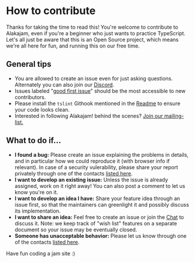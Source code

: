 # How to contribute

Thanks for taking the time to read this! You're welcome to contribute to Alakajam, even if you're a beginner who just wants to practice TypeScript. Let's all just be aware that this is an Open Source project, which means we're all here for fun, and running this on our free time.

## General tips

* You are allowed to create an issue even for just asking questions. Alternately you can also join our [Discord](https://alakajam.com/chat).
* Issues labeled "[good first issue](https://github.com/alakajam-team/alakajam/issues?q=is%3Aissue+is%3Aopen+label%3A%22good+first+issue%22)" should be the most accessible to new contributors.
* Please install the `tslint` Githook mentioned in the [Readme](https://github.com/alakajam-team/alakajam/blob/master/README.md) to ensure your code looks clean.
* Interested in following Alakajam! behind the scenes? [Join our mailing-list.](https://framalistes.org/sympa/arc/alakajam-team)

## What to do if...

* **I found a bug:** Please create an issue explaining the problems in details, and in particular how we could reproduce it (with browser info if relevant). In case of a security vulerability, please share your report privately through one of the contacts [listed here](https://alakajam.com/article/docs).
* **I want to develop an existing issue:** Unless the issue is already assigned, work on it right away! You can also post a comment to let us know you're on it.
* **I want to develop an idea I have:** Share your feature idea through an issue first, so that the maintainers can greenlight it and possibly discuss its implementation.
* **I want to share an idea:** Feel free to create an issue or join the [Chat](https://alakajam.com/chat) to discuss it. Note: we keep track of "wish list" features on a separate document so your issue may be eventually closed.
* **Someone has unacceptable behavior:** Please let us know through one of the contacts [listed here](https://alakajam.com/article/docs).

Have fun coding a jam site :)
